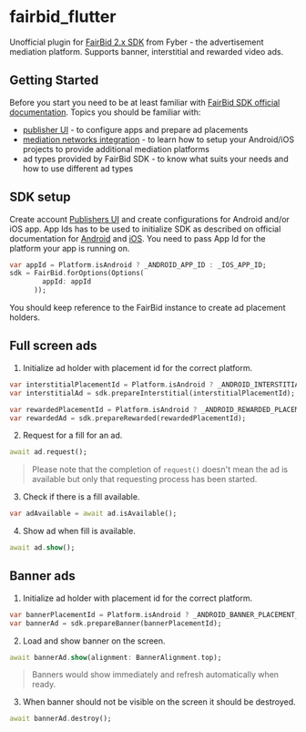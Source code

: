 # fairbid_flutter
Unofficial plugin for [FairBid 2.x SDK](https://www.fyber.com/meet-the-new-fyber-fairbid/) from Fyber - the advertisement mediation platform. Supports banner, interstitial and rewarded video ads.

## Getting Started

Before you start you need to be at least familiar with [FairBid SDK official documentation](https://developer.fyber.com/fairbid2/). Topics you should be familiar with:
- [publisher UI](https://ui.fyber.com/docs) - to configure apps and prepare ad placements
- [mediation networks integration](https://fyber-mediation.fyber.com/docs) - to learn how to setup your Android/iOS projects to provide additional mediation platforms
- ad types provided by FairBid SDK - to know what suits your needs and how to use different ad types

## SDK setup
Create account [Publishers UI](https://console.fyber.com/sign-up) and create configurations for Android and/or iOS app. App Ids has to be used to initialize SDK as described on official documentation for [Android](https://dev-android.fyber.com/docs/initialize-the-sdk) and [iOS](https://dev-ios.fyber.com/docs/initialize-the-sdk). You need to pass App Id for the platform your app is running on.
```dart
var appId = Platform.isAndroid ? _ANDROID_APP_ID : _IOS_APP_ID;
sdk = FairBid.forOptions(Options(
        appId: appId
      ));
```
You should keep reference to the FairBid instance to create ad placement holders.

## Full screen ads

1. Initialize ad holder with placement id for the correct platform.
```dart
var interstitialPlacementId = Platform.isAndroid ? _ANDROID_INTERSTITIAL_PLACEMENT_ID : _IOS_INTERSTITIAL_PLACEMENT_ID;
var interstitialAd = sdk.prepareInterstitial(interstitialPlacementId);

var rewardedPlacementId = Platform.isAndroid ? _ANDROID_REWARDED_PLACEMENT_ID : _IOS_REWARDED_PLACEMENT_ID;
var rewardedAd = sdk.prepareRewarded(rewardedPlacementId);
```
2. Request for a fill for an ad.
```dart
await ad.request();
```
> Please note that the completion of `request()` doesn't mean the ad is available but only that requesting process has been started.
3. Check if there is a fill available.

```dart
var adAvailable = await ad.isAvailable();
```

4. Show ad when fill is available.
```dart
await ad.show();
```

## Banner ads

1. Initialize ad holder with placement id for the correct platform.
```dart
var bannerPlacementId = Platform.isAndroid ? _ANDROID_BANNER_PLACEMENT_ID : _IOS_BANNER_PLACEMENT_ID;
var bannerAd = sdk.prepareBanner(bannerPlacementId);
```
2. Load and show banner on the screen.
```dart
await bannerAd.show(alignment: BannerAlignment.top);
```
> Banners would show immediately and refresh automatically when ready.
3. When banner should not be visible on the screen it should be destroyed.
```dart
await bannerAd.destroy();
```